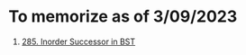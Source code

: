 # To memorize as of 3/09/2023
1. [285. Inorder Successor in BST](https://leetcode.com/problems/inorder-successor-in-bst)

